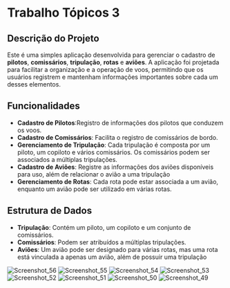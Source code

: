 # Trabalho Tópicos 3

## Descrição do Projeto

Este é uma simples aplicação desenvolvida para gerenciar o cadastro de **pilotos**, **comissários**, **tripulação**, **rotas** e **aviões**. A aplicação foi projetada para facilitar a organização e a operação de voos, permitindo que os usuários registrem e mantenham informações importantes sobre cada um desses elementos.

## Funcionalidades

- **Cadastro de Pilotos**:Registro de informações dos pilotos que conduzem os voos.
- **Cadastro de Comissários**: Facilita o registro de comissários de bordo.
- **Gerenciamento de Tripulação**: Cada tripulação é composta por um piloto, um copiloto e vários comissários. Os comissários podem ser associados a múltiplas tripulações.
- **Cadastro de Aviões**: Registre as informações dos aviões disponíveis para uso, além de relacionar o avião a uma tripulação
- **Gerenciamento de Rotas**: Cada rota pode estar associada a um avião, enquanto um avião pode ser utilizado em várias rotas.

## Estrutura de Dados

- **Tripulação**: Contém um piloto, um copiloto e um conjunto de comissários.
- **Comissários**: Podem ser atribuídos a múltiplas tripulações.
- **Aviões**: Um avião pode ser designado para várias rotas, mas uma rota está vinculada a apenas um avião, além de possuir uma tripulação




![Screenshot_56](https://github.com/user-attachments/assets/3ba74aa2-a0b8-4651-a7ab-894094461d8e)
![Screenshot_55](https://github.com/user-attachments/assets/99f61f2f-77d8-4cf0-94e2-6cb100088868)
![Screenshot_54](https://github.com/user-attachments/assets/e8b8e6c0-327b-4679-aba1-8e161ae17aab)
![Screenshot_53](https://github.com/user-attachments/assets/3972403b-ea1e-4ff8-bea6-da0d736645e9)
![Screenshot_52](https://github.com/user-attachments/assets/d44de18a-204c-415f-a607-673037770997)
![Screenshot_51](https://github.com/user-attachments/assets/bfdef308-9487-4a9e-ae56-4604a34929b9)
![Screenshot_50](https://github.com/user-attachments/assets/0f123aa3-3112-491f-8859-58bef68afbe1)
![Screenshot_49](https://github.com/user-attachments/assets/4ee5c6d2-2529-4d7b-8cbe-53b8e2ef6e69)
